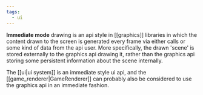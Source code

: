```yaml
---
tags:
  - ui
---
```

**Immediate mode** drawing is an api style in [[graphics]] libraries in which the content drawn to the screen is generated every frame via either calls or some kind of data from the api user. More specifically, the drawn 'scene' is stored externally to the graphics api drawing it, rather than the graphics api storing some persistent information about the scene internally.

The [[ui|ui system]] is an immediate style ui api, and the [[game_renderer|GameRenderer]] can probably also be considered to use the graphics api in an immediate fashion.